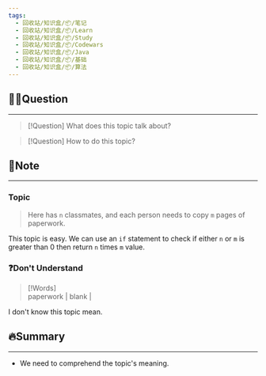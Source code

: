 ```yaml
---
tags:
  - 回收站/知识盒/📦/笔记
  - 回收站/知识盒/📦/Learn
  - 回收站/知识盒/📦/Study
  - 回收站/知识盒/📦/Codewars
  - 回收站/知识盒/📦/Java
  - 回收站/知识盒/📦/基础
  - 回收站/知识盒/📦/算法
---
```


## 🙋‍♀️Question

---

> [!Question] What does this topic talk about?

> [!Question] How to do this topic?

## 📝Note

---

### Topic

> Here has `n` classmates, and each person needs to copy `m` pages of paperwork.

This topic is easy. We can use an `if` statement to check if either `n` or `m` is greater than 0 then return `n` times `m` value.

### ❓Don't Understand

> [!Words]  
> paperwork | blank |

I don't know this topic mean.

## 🔥Summary

---
- We need to comprehend the topic's meaning.
